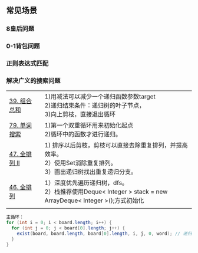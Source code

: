 ## 常见场景

### 8皇后问题

### 0-1背包问题

### 正则表达式匹配

### 解决广义的搜索问题





|                                                              |      |                                                              |
| ------------------------------------------------------------ | ---- | ------------------------------------------------------------ |
| [39. 组合总和](https://leetcode-cn.com/problems/combination-sum/) |      | 1)用减法可以减少一个递归函数参数target<br>2)递归结束条件：递归树的叶子节点，<br/>3)向上剪枝，直接退出循环 |
| [79. 单词搜索](https://leetcode-cn.com/problems/word-search/) |      | 1)第一个双重循环用来初始化起点<br>2)循环中的函数才进行递归。 |
| [47. 全排列 II](https://leetcode-cn.com/problems/permutations-ii/) |      | 1) 排序以后剪枝，剪枝可以直接去除重复排列，并提高效率。<br>2）使用Set消除重复排列。<br>3）画出递归树找出重复递归分支。 |
| [46. 全排列](https://leetcode-cn.com/problems/permutations/) |      | 1）深度优先遍历递归树，dfs。<br>2）栈推荐使用Deque< Integer > stack = new ArrayDeque< Integer >();方式初始化 |
|                                                              |      |                                                              |



```java
主循环：
for (int i = 0; i < board.length; i++) {
  for (int j = 0; j < board[0].length; j++) {
    exist(board, board.length, board[0].length, i, j, 0, word); // 递归
  }
}
```

